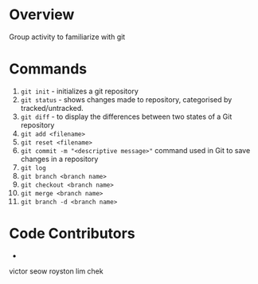 # Overview

Group activity to familiarize with git

# Commands

1. `git init` - initializes a git repository
2. `git status` - shows changes made to repository, categorised by tracked/untracked.
3. `git diff` - to display the differences between two states of a Git repository
4. `git add <filename>`
5. `git reset <filename>`
6. `git commit -m "<descriptive message>"` command used in Git to save changes in a repository
7. `git log`
8. `git branch <branch name>`
9. `git checkout <branch name>`
10. `git merge <branch name>`
11. `git branch -d <branch name>`

# Code Contributors

- <alias of developer>

victor seow
royston lim
chek